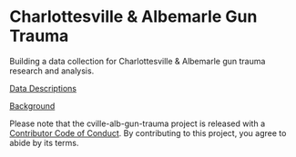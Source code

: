# Charlottesville & Albemarle Gun Trauma 

Building a data collection for Charlottesville & Albemarle gun trauma research and analysis. 

[Data Descriptions](https://virginiaequitycenter.github.io/cville-alb-gun-trauma/data_descriptions)

[Background](https://virginiaequitycenter.github.io/cville-alb-gun-trauma/background)

Please note that the cville-alb-gun-trauma project is released with a [Contributor Code of Conduct](https://contributor-covenant.org/version/2/1/CODE_OF_CONDUCT.html). By contributing to this project, you agree to abide by its terms.